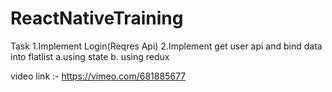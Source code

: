 # ReactNativeTraining
Task 
1.Implement Login(Reqres Api)
2.Implement get user api and bind data into flatlist a.using state b. using redux 

video link :- https://vimeo.com/681885677 
